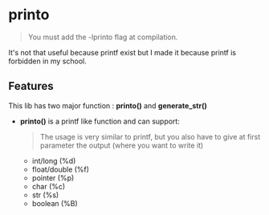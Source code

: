 # printo

> You must add the -lprinto flag at compilation.

It's not that useful because printf exist but I made it because printf is forbidden in my school. 

## Features

This lib has two major function : **printo()** and  **generate_str()**

- **printo()** is a printf like function and can support:
  > The usage is very similar to printf, but you also have to give at first parameter the output (where you want to write it)
  - int/long (%d)
  - float/double (%f)
  - pointer (%p)
  - char (%c)
  - str (%s)
  - boolean (%B)
